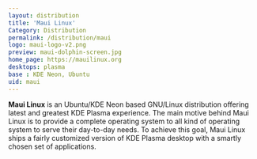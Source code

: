 ```yaml
---
layout: distribution
title: 'Maui Linux'
Category: Distribution
permalink: /distribution/maui
logo: maui-logo-v2.png
preview: maui-dolphin-screen.jpg
home_page: https://mauilinux.org
desktops: plasma
base : KDE Neon, Ubuntu
uid: maui
---
```


**Maui Linux** is an Ubuntu/KDE Neon based GNU/Linux distribution offering latest and greatest KDE Plasma
experience. The main motive behind Maui Linux is to provide a complete operating system to all kind of
operating system to serve their day-to-day needs. To achieve this goal, Maui Linux ships a fairly customized
version of KDE Plasma desktop with a smartly chosen set of applications.
